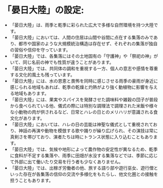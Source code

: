 # 「晏日大陸」の設定:

* 「晏日大陸」は、雨季と乾季に彩られた広大で多様な自然環境を持つ大陸です。
* 「晏日大陸」においては、人間の住居は山間や谷間に点在する集落のみであり、都市や国家のような大規模統治構造は存在せず、それぞれの集落が独自の習俗や信仰を守っています。
* 「晏日大陸」では、各集落にはその土地固有の「守護神」や「祭祀の神」がいて、同じ名前の神でも性質が違うことがあります。
* 「晏日大陸」では、共同体の調和を重視する一方、個人の意志や感情を尊重する文化的風土も残っています。
* 「晏日大陸」には、水の恩恵と畏怖を同時に感じさせる雨季の豪雨が身近に感じられる地域もあれば、乾季の乾燥と灼熱がより強く動植物に影響を与える地域もあります。
* 「晏日大陸」には、果実やスパイスを発酵させた調味料や雑穀の団子が普段から食べられている他、儀式の際には特別な調理法で調理された米飯や様々な小動物の肉が供されるなど、日常とハレの日とのメリハリが意識される食文化があります。
* 「晏日大陸」においては、ハレの日の芸能は神聖な儀式として重視されており、神話の再演や動物を模倣する歌や踊りが繰り広げられ、その演技は常に真剣さを帯びており、演者たちは時にトランス状態に入り込むこともあります。
* 「晏日大陸」では、気候や地形によって農作物の安定性が異なるため、乾季に食料が不足する集落や、雨季に田畑が水没する集落などでは、季節に応じて外部に出て働いたり交易を行う者も少なくありません。
* 「晏日大陸」では、出稼ぎ労働者の他、旅する語り部や遊行巫女、遊行僧といった存在が各集落の信仰の交流や多様化をもたらし、他文化圏との接触を担うこともあります。
